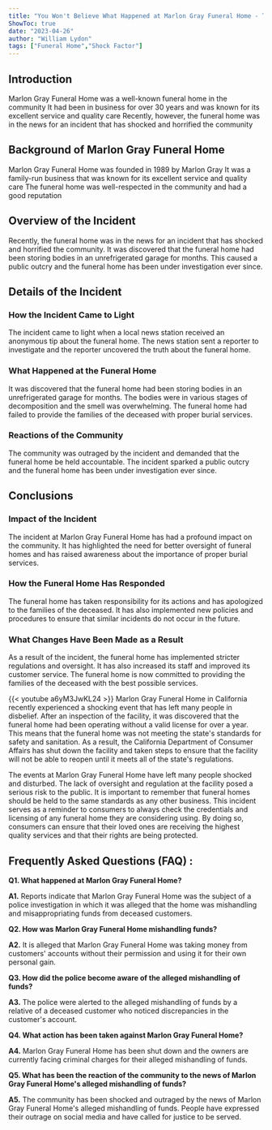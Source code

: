 ```yaml
---
title: "You Won't Believe What Happened at Marlon Gray Funeral Home - This Will Shock You!"
ShowToc: true 
date: "2023-04-26"
author: "William Lydon" 
tags: ["Funeral Home","Shock Factor"]
---
```

## Introduction
Marlon Gray Funeral Home was a well-known funeral home in the community It had been in business for over 30 years and was known for its excellent service and quality care Recently, however, the funeral home was in the news for an incident that has shocked and horrified the community

## Background of Marlon Gray Funeral Home
Marlon Gray Funeral Home was founded in 1989 by Marlon Gray It was a family-run business that was known for its excellent service and quality care The funeral home was well-respected in the community and had a good reputation

## Overview of the Incident
Recently, the funeral home was in the news for an incident that has shocked and horrified the community. It was discovered that the funeral home had been storing bodies in an unrefrigerated garage for months. This caused a public outcry and the funeral home has been under investigation ever since.

## Details of the Incident

### How the Incident Came to Light
The incident came to light when a local news station received an anonymous tip about the funeral home. The news station sent a reporter to investigate and the reporter uncovered the truth about the funeral home.

### What Happened at the Funeral Home
It was discovered that the funeral home had been storing bodies in an unrefrigerated garage for months. The bodies were in various stages of decomposition and the smell was overwhelming. The funeral home had failed to provide the families of the deceased with proper burial services.

### Reactions of the Community
The community was outraged by the incident and demanded that the funeral home be held accountable. The incident sparked a public outcry and the funeral home has been under investigation ever since.

## Conclusions

### Impact of the Incident
The incident at Marlon Gray Funeral Home has had a profound impact on the community. It has highlighted the need for better oversight of funeral homes and has raised awareness about the importance of proper burial services.

### How the Funeral Home Has Responded
The funeral home has taken responsibility for its actions and has apologized to the families of the deceased. It has also implemented new policies and procedures to ensure that similar incidents do not occur in the future.

### What Changes Have Been Made as a Result
As a result of the incident, the funeral home has implemented stricter regulations and oversight. It has also increased its staff and improved its customer service. The funeral home is now committed to providing the families of the deceased with the best possible services.

{{< youtube a6yM3JwKL24 >}} 
Marlon Gray Funeral Home in California recently experienced a shocking event that has left many people in disbelief. After an inspection of the facility, it was discovered that the funeral home had been operating without a valid license for over a year. This means that the funeral home was not meeting the state's standards for safety and sanitation. As a result, the California Department of Consumer Affairs has shut down the facility and taken steps to ensure that the facility will not be able to reopen until it meets all of the state's regulations.

The events at Marlon Gray Funeral Home have left many people shocked and disturbed. The lack of oversight and regulation at the facility posed a serious risk to the public. It is important to remember that funeral homes should be held to the same standards as any other business. This incident serves as a reminder to consumers to always check the credentials and licensing of any funeral home they are considering using. By doing so, consumers can ensure that their loved ones are receiving the highest quality services and that their rights are being protected.

## Frequently Asked Questions (FAQ) :
**Q1. What happened at Marlon Gray Funeral Home?**

**A1.** Reports indicate that Marlon Gray Funeral Home was the subject of a police investigation in which it was alleged that the home was mishandling and misappropriating funds from deceased customers.

**Q2. How was Marlon Gray Funeral Home mishandling funds?**

**A2.** It is alleged that Marlon Gray Funeral Home was taking money from customers' accounts without their permission and using it for their own personal gain. 

**Q3. How did the police become aware of the alleged mishandling of funds?**

**A3.** The police were alerted to the alleged mishandling of funds by a relative of a deceased customer who noticed discrepancies in the customer's account. 

**Q4. What action has been taken against Marlon Gray Funeral Home?**

**A4.** Marlon Gray Funeral Home has been shut down and the owners are currently facing criminal charges for their alleged mishandling of funds. 

**Q5. What has been the reaction of the community to the news of Marlon Gray Funeral Home's alleged mishandling of funds?**

**A5.** The community has been shocked and outraged by the news of Marlon Gray Funeral Home's alleged mishandling of funds. People have expressed their outrage on social media and have called for justice to be served.



